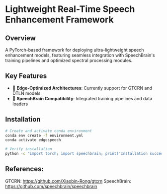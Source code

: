 # Lightweight Real-Time Speech Enhancement Framework

## Overview
A PyTorch-based framework for deploying ultra-lightweight speech enhancement models, featuring seamless integration with SpeechBrain's training pipelines and optimized spectral processing modules.

## Key Features
- 🚀 **Edge-Optimized Architectures**: Currently support for GTCRN and DTLN models
- 🔌 **SpeechBrain Compatibility**: Integrated training pipelines and data loaders


## Installation

```bash
# Create and activate conda environment
conda env create -f environment.yml
conda activate edgespeech

# Verify installation
python -c "import torch; import speechbrain; print('Installation successful!')"

```

## References:
GTCRN: https://github.com/Xiaobin-Rong/gtcrn
SpeechBrain: https://github.com/speechbrain/speechbrain
